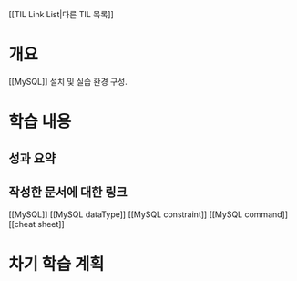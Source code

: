 [[TIL Link List|다른 TIL 목록]]
# 개요
[[MySQL]] 설치 및 실습 환경 구성.

# 학습 내용
## 성과 요약

## 작성한 문서에 대한 링크
[[MySQL]]
[[MySQL dataType]]
[[MySQL constraint]]
[[MySQL command]]
[[cheat sheet]]

# 차기 학습 계획